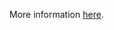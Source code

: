 More information [here](https://docs.prismacloud.io/en/enterprise-edition/policy-reference/docker-policies/docker-policy-index/ensure-the-last-user-is-not-root).
